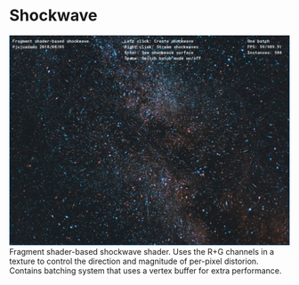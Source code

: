 # Shockwave
<img src="https://raw.githubusercontent.com/GameMakerDiscord/Shockwave/master/SCREENSHOT.png">
Fragment shader-based shockwave shader. Uses the R+G channels in a texture to control the direction and magnitude of per-pixel distorion. Contains batching system that uses a vertex buffer for extra performance.
